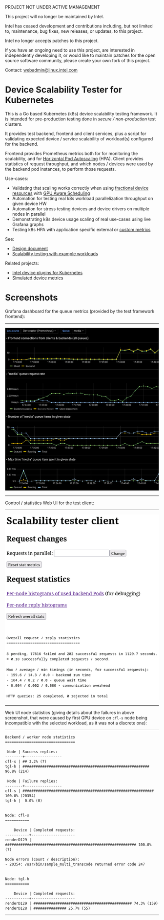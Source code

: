 PROJECT NOT UNDER ACTIVE MANAGEMENT

This project will no longer be maintained by Intel.

Intel has ceased development and contributions including, but not limited to, maintenance, bug fixes, new releases, or updates, to this project.  

Intel no longer accepts patches to this project.

If you have an ongoing need to use this project, are interested in independently developing it, or would like to maintain patches for the open source software community, please create your own fork of this project.  

Contact: webadmin@linux.intel.com

Device Scalability Tester for Kubernetes
========================================

This is a Go based Kubernetes (k8s) device scalability testing
framework. It is intended for pre-production testing done in *secure /
non-production* test clusters.

It provides test backend, frontend and client services, plus a script
for validating expected device / service scalability of workload(s)
configured for the backend.

Frontend provides Prometheus metrics both for for monitoring the scalability, and for
[Horizontal Pod Autoscaling](https://kubernetes.io/docs/tasks/run-application/horizontal-pod-autoscale/)
(HPA). Client provides statistics of request throughput, and which nodes / devices
were used by the backend pod instances, to perform those requests.

Use-cases:
* Validating that scaling works correctly when using
  [fractional device resources](https://github.com/intel/intel-device-plugins-for-kubernetes/tree/main/cmd/gpu_plugin#fractional-resources)
  with
  [GPU Aware Scheduling](https://github.com/intel/platform-aware-scheduling/tree/master/gpu-aware-scheduling)
* Automation for testing real k8s workload parallelization throughput on given device HW
* Automation for stress testing devices and device drivers on multiple nodes in parallel
* Demonstrating k8s device usage scaling of real use-cases using live Grafana graphs
* Testing k8s HPA with application specific external or
  [custom metrics](https://kubernetes.io/docs/tasks/run-application/horizontal-pod-autoscale/#scaling-on-custom-metrics)

See:
* [Design document](docs/README.md)
* [Scalability testing with example workloads](deployments/README.md)

Related projects:
* [Intel device plugins for Kubernetes](https://github.com/intel/intel-device-plugins-for-kubernetes/)
* [Simulated device metrics](https://github.com/intel/fakedev-exporter/)


Screenshots
===========

Grafana dashboard for the queue metrics (provided by the test framework frontend):
***
![Queue metrics Grafana dashboard](docs/grafana-dashboard.png)
***

Control / statistics Web UI for the test client:
***
![Client Web UI](docs/client-web-ui.png)
***

Web UI node statistics (giving details about the failures in above
screenshot, that were caused by first GPU device on `cfl-s` node being
incompatible with the selected workload, as it was not a discrete one):
***
```
Backend / worker node statistics
================================

 Node | Success replies:
--------+-----------------
cfl-s | ## 3.2% (7)
tgl-h | ########################################################## 96.8% (214)

 Node | Failure replies:
--------+-----------------
cfl-s | ############################################################ 100.0% (20354)
tgl-h |  0.0% (0)


Node: cfl-s
===========

    Device | Completed requests:
-----------+--------------------
renderD129 | ############################################################ 100.0% (7)

Node errors (count / description):
- 20354: /usr/bin/sample_multi_transcode returned error code 247


Node: tgl-h
===========

    Device | Completed requests:
-----------+--------------------
renderD129 | ############################################# 74.3% (159)
renderD128 | ############### 25.7% (55)
```
***
